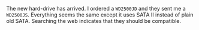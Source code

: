 The new hard-drive has arrived.  I ordered a `WD2500JD` and they sent me a
`WD2500JS`.  Everything seems the same except it uses SATA II instead of plain
old SATA.  Searching the web indicates that they should be compatible.
